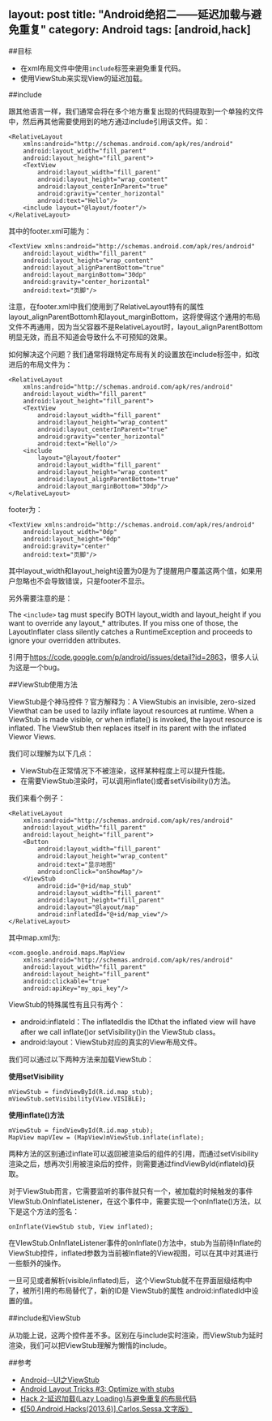 layout: post
title: "Android绝招二——延迟加载与避免重复"
category: Android
tags: [android,hack]
---
##目标

- 在xml布局文件中使用`include`标签来避免重复代码。
- 使用ViewStub来实现View的延迟加载。

<!--more-->

##include

跟其他语言一样，我们通常会将在多个地方重复出现的代码提取到一个单独的文件中，然后再其他需要使用到的地方通过include引用该文件。如：

	<RelativeLayout
	    xmlns:android="http://schemas.android.com/apk/res/android"
	    android:layout_width="fill_parent"
	    android:layout_height="fill_parent">
	    <TextView
	        android:layout_width="fill_parent"
	        android:layout_height="wrap_content"
	        android:layout_centerInParent="true"
	        android:gravity="center_horizontal"
	        android:text="Hello"/>
	    <include layout="@layout/footer"/>
	</RelativeLayout>

其中的footer.xml可能为：

	<TextView xmlns:android="http://schemas.android.com/apk/res/android"
	    android:layout_width="fill_parent"
	    android:layout_height="wrap_content"
	    android:layout_alignParentBottom="true"
	    android:layout_marginBottom="30dp"
	    android:gravity="center_horizontal"
	    android:text="页脚"/>

注意，在footer.xml中我们使用到了RelativeLayout特有的属性layout_alignParentBottomh和layout_marginBottom，这将使得这个通用的布局文件不再通用，因为当父容器不是RelativeLayout时，layout_alignParentBottom明显无效，而且不知道会导致什么不可预知的效果。

如何解决这个问题？我们通常将跟特定布局有关的设置放在include标签中，如改进后的布局文件为：

	<RelativeLayout
	    xmlns:android="http://schemas.android.com/apk/res/android"
	    android:layout_width="fill_parent"
	    android:layout_height="fill_parent">
	    <TextView
	        android:layout_width="fill_parent"
	        android:layout_height="wrap_content"
	        android:layout_centerInParent="true"
	        android:gravity="center_horizontal"
	        android:text="Hello"/>
	    <include
	        layout="@layout/footer"
	        android:layout_width="fill_parent"
	        android:layout_height="wrap_content"
	        android:layout_alignParentBottom="true"
	        android:layout_marginBottom="30dp"/>
	</RelativeLayout>


footer为：

	<TextView xmlns:android="http://schemas.android.com/apk/res/android"
	    android:layout_width="0dp"
	    android:layout_height="0dp"
	    android:gravity="center"
	    android:text="页脚"/>

其中layout_width和layout_height设置为0是为了提醒用户覆盖这两个值，如果用户忽略也不会导致错误，只是footer不显示。    

另外需要注意的是：

The `<include>` tag must specify BOTH layout_width and layout_height if you want to override any layout_* attributes. If you miss one of those, the LayoutInflater class silently catches a RuntimeException and proceeds to ignore your overridden attributes.

引用于<https://code.google.com/p/android/issues/detail?id=2863>，很多人认为这是一个bug。

##ViewStub使用方法

ViewStub是个神马控件？官方解释为：A ViewStubis an invisible, zero-sized Viewthat can be  used  to lazily inflate layout  resources  at  runtime.  When  a ViewStub is  made  visible,  or  when inflate() is  invoked,  the  layout  resource  is  inflated.  The  ViewStub then replaces itself in its parent with the inflated Viewor Views. 

我们可以理解为以下几点：

- ViewStub在正常情况下不被渲染，这样某种程度上可以提升性能。
- 在需要ViewStub渲染时，可以调用inflate()或者setVisibility()方法。

我们来看个例子：

	<RelativeLayout
	    xmlns:android="http://schemas.android.com/apk/res/android"
	    android:layout_width="fill_parent"
	    android:layout_height="fill_parent">
	    <Button
	        android:layout_width="fill_parent"
	        android:layout_height="wrap_content"
	        android:text="显示地图"
	        android:onClick="onShowMap"/>
	    <ViewStub
	        android:id="@+id/map_stub"
	        android:layout_width="fill_parent"
	        android:layout_height="fill_parent"
	        android:layout="@layout/map"
	        android:inflatedId="@+id/map_view"/>
	</RelativeLayout>

其中map.xml为:

	<com.google.android.maps.MapView
	    xmlns:android="http://schemas.android.com/apk/res/android"
	    android:layout_width="fill_parent"
	    android:layout_height="fill_parent"
	    android:clickable="true"
	    android:apiKey="my_api_key"/>

ViewStub的特殊属性有且只有两个：

- android:inflateId：The inflatedIdis the IDthat the inflated view will have after we call inflate()or setVisibility()in the ViewStub class。
- android:layout：ViewStub对应的真实的View布局文件。

我们可以通过以下两种方法来加载ViewStub：

**使用setVisibility**

	mViewStub = findViewById(R.id.map_stub);
	mViewStub.setVisibility(View.VISIBLE);

**使用inflate()方法**

	mViewStub = findViewById(R.id.map_stub);
	MapView mapVIew = (MapView)mViewStub.inflate(inflate);

两种方法的区别通过inflate可以返回被渲染后的组件的引用，而通过setVisibility渲染之后，想再次引用被渲染后的控件，则需要通过findViewById(inflateId)获取。


对于ViewStub而言，它需要监听的事件就只有一个，被加载的时候触发的事件VIewStub.OnInflateListener，在这个事件中，需要实现一个onInflate()方法，以下是这个方法的签名：

	onInflate(ViewStub stub, View inflated);

在VIewStub.OnInflateListener事件的onInflate()方法中，stub为当前待Inflate的ViewStub控件，inflated参数为当前被Inflate的View视图，可以在其中对其进行一些额外的操作。

一旦可见或者解析(visible/inflated)后， 这个ViewStub就不在界面层级结构中了，被所引用的布局替代了，新的ID是 ViewStub的属性 android:inflatedId中设置的值。

##include和ViewStub

从功能上说，这两个控件差不多。区别在与include实时渲染，而ViewStub为延时渲染，我们可以把ViewStub理解为懒惰的include。


##参考

- [Android--UI之ViewStub](http://www.cnblogs.com/plokmju/p/android_viewstub.html)
- [Android Layout Tricks #3: Optimize with stubs](http://android-developers.blogspot.com.ar/2009/03/android-layout-tricks-3-optimize-with.html)
- [Hack 2-延迟加载(Lazy Loading)与避免重复的布局代码](http://blog.csdn.net/kost_/article/details/13170219)
- [《[50.Android.Hacks(2013.6)].Carlos.Sessa.文字版》](http://www.salttiger.com/50-android-hacks/)